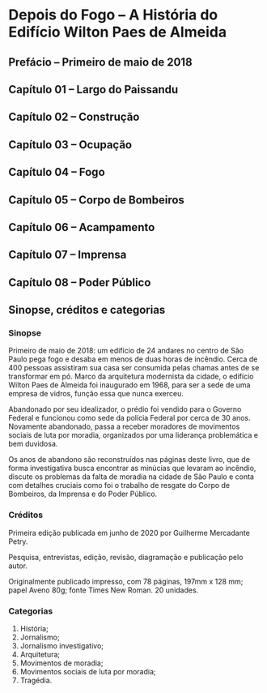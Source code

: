 # Depois do Fogo – A História do Edifício Wilton Paes de Almeida

## Prefácio – Primeiro de maio de 2018
## Capítulo 01 – Largo do Paissandu
## Capítulo 02 – Construção
## Capítulo 03 – Ocupação
## Capítulo 04 – Fogo
## Capítulo 05 – Corpo de Bombeiros
## Capítulo 06 – Acampamento
## Capítulo 07 – Imprensa
## Capítulo 08 – Poder Público
## Sinopse, créditos e categorias

### Sinopse

Primeiro de maio de 2018: um edifício de 24 andares no centro de São Paulo pega fogo e desaba em menos de duas horas de incêndio. Cerca de 400 pessoas assistiram sua casa ser consumida pelas chamas antes de se transformar em pó. Marco da arquitetura modernista da cidade, o edifício Wilton Paes de Almeida foi inaugurado em 1968, para ser a sede de uma empresa de vidros, função essa que nunca exerceu. 

Abandonado por seu idealizador, o prédio foi vendido para o Governo Federal e funcionou como sede da polícia Federal por cerca de 30 anos. Novamente abandonado, passa a receber moradores de movimentos sociais de luta por moradia, organizados por uma liderança problemática e bem duvidosa. 

Os anos de abandono são reconstruídos nas páginas deste livro, que de forma investigativa busca encontrar as minúcias que levaram ao incêndio, discute os problemas da falta de moradia na cidade de São Paulo e conta com detalhes cruciais como foi o trabalho de resgate do Corpo de Bombeiros, da Imprensa e do Poder Público.

### Créditos

Primeira edição publicada em junho de 2020 por Guilherme Mercadante Petry.

Pesquisa, entrevistas, edição, revisão, diagramação e publicação pelo autor.

Originalmente publicado impresso, com 78 páginas, 197mm x 128 mm; papel Aveno 80g; fonte Times
New Roman. 20 unidades.

### Categorias

1. História;
1. Jornalismo;
1. Jornalismo investigativo;
1. Arquitetura;
1. Movimentos de moradia;
1. Movimentos sociais de luta por moradia;
1. Tragédia.
